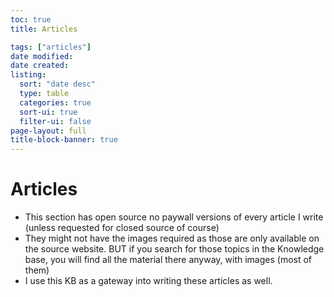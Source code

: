 ```yaml
---
toc: true
title: Articles

tags: ["articles"]
date modified: 
date created: 
listing:
  sort: "date desc"
  type: table
  categories: true
  sort-ui: true
  filter-ui: false
page-layout: full
title-block-banner: true
---
```


# Articles
- This section has open source no paywall versions of every article I write (unless requested for closed source of course)
- They might not have the images required as those are only available on the source website. BUT if you search for those topics in the Knowledge base, you will find all the material there anyway, with images (most of them)
- I use this KB as a gateway into writing these articles as well.



